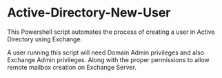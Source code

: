 # Active-Directory-New-User
This Powershell script automates the process of creating a user in Active Directory using Exchange.

A user running this script will need Domain Admin privileges and also Exchange Admin privileges. Along with the proper permissions to allow remote mailbox creation on Exchange Server.
